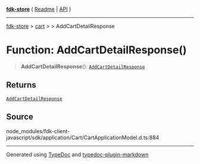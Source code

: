 [**fdk-store**](../../../README.md) ( [Readme](../../../README.md) \| [API](../../../API.md) )

---

[fdk-store](../../../API.md) > [cart](../../README.md) > [<internal>](../README.md) > AddCartDetailResponse

# Function: AddCartDetailResponse()

> **AddCartDetailResponse**(): [`AddCartDetailResponse`](../type-aliases/type-alias.AddCartDetailResponse.md)

## Returns

[`AddCartDetailResponse`](../type-aliases/type-alias.AddCartDetailResponse.md)

## Source

node_modules/fdk-client-javascript/sdk/application/Cart/CartApplicationModel.d.ts:884

---

Generated using [TypeDoc](https://typedoc.org/) and [typedoc-plugin-markdown](https://www.npmjs.com/package/typedoc-plugin-markdown)
